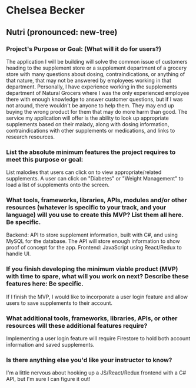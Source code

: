 # Chelsea Becker
## Nutri (pronounced: new-tree)

### **Project's Purpose or Goal: (What will it do for users?)**

The application I will be building will solve the common issue of customers heading to the supplement store or a supplement department of a grocery store with many questions about dosing, contraindications, or anything of that nature, that may not be answered by employees working in that department. Personally, I have experience working in the supplements department of Natural Grocers where I was the only experienced employee there with enough knowledge to answer customer questions, but if I was not around, there wouldn't be anyone to help them. They may end up buying the wrong product for them that may do more harm than good. The service my application will offer is the ability to look up appropriate supplements based on their malady, along with dosing information, contraindications with other supplements or medications, and links to research resources.

### **List the absolute minimum features the project requires to meet this purpose or goal:**

List malodies that users can click on to view appropriate/related supplements. A user can click on "Diabetes" or "Weight Management" to load a list of supplements onto the screen. 

### **What tools, frameworks, libraries, APIs, modules and/or other resources (whatever is specific to your track, and your language) will you use to create this MVP? List them all here. Be specific.**

Backend: API to store supplement information, built with C#, and using MySQL for the database. The API will store enough information to show proof of concept for the app. 
Frontend: JavaScript using React/Redux to handle UI.

### **If you finish developing the minimum viable product (MVP) with time to spare, what will you work on next? Describe these features here: Be specific.**

If I finish the MVP, I would like to incorporate a user login feature and allow users to save supplements to their account. 

### **What additional tools, frameworks, libraries, APIs, or other resources will these additional features require?**

Implementing a user login feature will require Firestore to hold both account information and saved supplements. 

### **Is there anything else you'd like your instructor to know?**

I'm a little nervous about hooking up a JS/React/Redux frontend with a C# API, but I'm sure I can figure it out!
